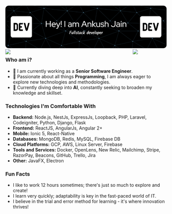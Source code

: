 ![logo](AnkushTechDev-github-header-image.png)
<img align="left" src="https://user-images.githubusercontent.com/65187002/144930161-2f783401-8d27-4fdf-a2f7-cc0ba32f1f1f.gif" width="21%" style="display:inline;"><img align="right" src="https://user-images.githubusercontent.com/65187002/144930161-2f783401-8d27-4fdf-a2f7-cc0ba32f1f1f.gif" width="21%" style="display:inline;">

### Who am i?
- 🔭 I am currently working as a **Senior Software Engineer**.
- 🌱 Passionate about all things **Programming**, I am always eager to explore new technologies and methodologies.
- :seedling: Currently diving deep into **AI**, constantly seeking to broaden my knowledge and skillset.

### Technologies I'm Comfortable With
- **Backend:** Node.js, NestJs, ExpressJs, Loopback, PHP, Laravel, Codeigniter, Python, Django, Flask
- **Frontend:** ReactJS, AngularJs, Angular 2+
- **Mobile:** Ionic 5, React-Native
- **Databases:** MongoDB, Redis, MySQL, Firebase DB
- **Cloud Platforms:** GCP, AWS, Linux Server, Firebase
- **Tools and Services:** Docker, OpenLens, New Relic, Mailchimp, Stripe, RazorPay, Beacons, GitHub, Trello, Jira
- **Other:** JavaFX, Electron

### Fun Facts
- I like to work 12 hours sometimes; there's just so much to explore and create!
- I learn very quickly; adaptability is key in the fast-paced world of IT.
- I believe in the trial and error method for learning - it's where innovation thrives!
